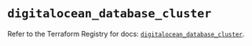 # `digitalocean_database_cluster`

Refer to the Terraform Registry for docs: [`digitalocean_database_cluster`](https://registry.terraform.io/providers/digitalocean/digitalocean/2.68.0/docs/resources/database_cluster).
